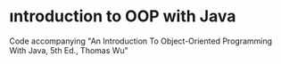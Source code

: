 # ıntroduction to OOP with Java
Code accompanying "An Introduction To Object-Oriented Programming With Java, 5th Ed., Thomas Wu"
